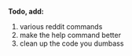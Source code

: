 **Todo, add:**


1. various reddit commands
2. make the help command better
3. clean up the code you dumbass
